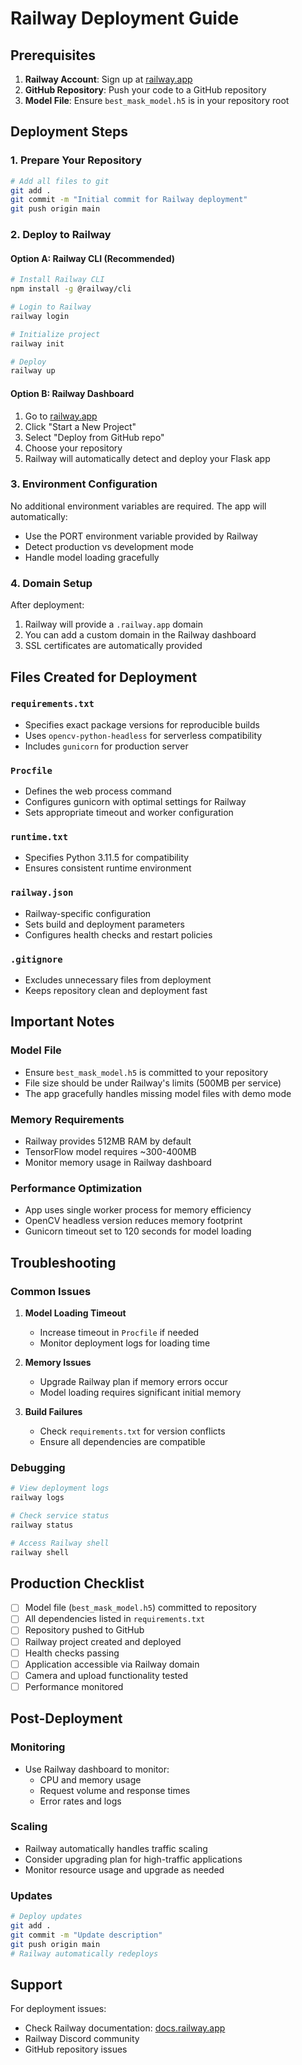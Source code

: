 # Railway Deployment Guide

## Prerequisites
1. **Railway Account**: Sign up at [railway.app](https://railway.app)
2. **GitHub Repository**: Push your code to a GitHub repository
3. **Model File**: Ensure `best_mask_model.h5` is in your repository root

## Deployment Steps

### 1. Prepare Your Repository
```bash
# Add all files to git
git add .
git commit -m "Initial commit for Railway deployment"
git push origin main
```

### 2. Deploy to Railway

#### Option A: Railway CLI (Recommended)
```bash
# Install Railway CLI
npm install -g @railway/cli

# Login to Railway
railway login

# Initialize project
railway init

# Deploy
railway up
```

#### Option B: Railway Dashboard
1. Go to [railway.app](https://railway.app)
2. Click "Start a New Project"
3. Select "Deploy from GitHub repo"
4. Choose your repository
5. Railway will automatically detect and deploy your Flask app

### 3. Environment Configuration
No additional environment variables are required. The app will automatically:
- Use the PORT environment variable provided by Railway
- Detect production vs development mode
- Handle model loading gracefully

### 4. Domain Setup
After deployment:
1. Railway will provide a `.railway.app` domain
2. You can add a custom domain in the Railway dashboard
3. SSL certificates are automatically provided

## Files Created for Deployment

### `requirements.txt`
- Specifies exact package versions for reproducible builds
- Uses `opencv-python-headless` for serverless compatibility
- Includes `gunicorn` for production server

### `Procfile`
- Defines the web process command
- Configures gunicorn with optimal settings for Railway
- Sets appropriate timeout and worker configuration

### `runtime.txt`
- Specifies Python 3.11.5 for compatibility
- Ensures consistent runtime environment

### `railway.json`
- Railway-specific configuration
- Sets build and deployment parameters
- Configures health checks and restart policies

### `.gitignore`
- Excludes unnecessary files from deployment
- Keeps repository clean and deployment fast

## Important Notes

### Model File
- Ensure `best_mask_model.h5` is committed to your repository
- File size should be under Railway's limits (500MB per service)
- The app gracefully handles missing model files with demo mode

### Memory Requirements
- Railway provides 512MB RAM by default
- TensorFlow model requires ~300-400MB
- Monitor memory usage in Railway dashboard

### Performance Optimization
- App uses single worker process for memory efficiency
- OpenCV headless version reduces memory footprint
- Gunicorn timeout set to 120 seconds for model loading

## Troubleshooting

### Common Issues

1. **Model Loading Timeout**
   - Increase timeout in `Procfile` if needed
   - Monitor deployment logs for loading time

2. **Memory Issues**
   - Upgrade Railway plan if memory errors occur
   - Model loading requires significant initial memory

3. **Build Failures**
   - Check `requirements.txt` for version conflicts
   - Ensure all dependencies are compatible

### Debugging
```bash
# View deployment logs
railway logs

# Check service status
railway status

# Access Railway shell
railway shell
```

## Production Checklist

- [ ] Model file (`best_mask_model.h5`) committed to repository
- [ ] All dependencies listed in `requirements.txt`
- [ ] Repository pushed to GitHub
- [ ] Railway project created and deployed
- [ ] Health checks passing
- [ ] Application accessible via Railway domain
- [ ] Camera and upload functionality tested
- [ ] Performance monitored

## Post-Deployment

### Monitoring
- Use Railway dashboard to monitor:
  - CPU and memory usage
  - Request volume and response times
  - Error rates and logs

### Scaling
- Railway automatically handles traffic scaling
- Consider upgrading plan for high-traffic applications
- Monitor resource usage and upgrade as needed

### Updates
```bash
# Deploy updates
git add .
git commit -m "Update description"
git push origin main
# Railway automatically redeploys
```

## Support

For deployment issues:
- Check Railway documentation: [docs.railway.app](https://docs.railway.app)
- Railway Discord community
- GitHub repository issues